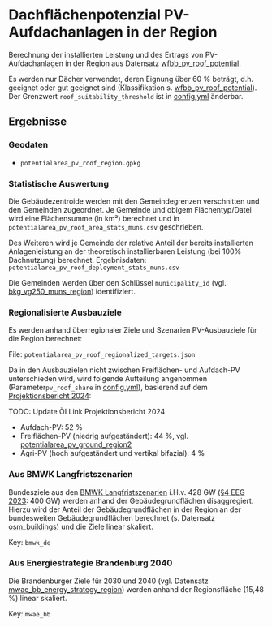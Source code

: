# Dachflächenpotenzial PV-Aufdachanlagen in der Region

Berechnung der installierten Leistung und des Ertrags von PV-Aufdachanlagen in
der Region aus Datensatz
[wfbb_pv_roof_potential](../../preprocessed/wfbb_pv_roof_potential/dataset.md).

Es werden nur Dächer verwendet, deren Eignung über 60 % beträgt, d.h. geeignet
oder gut geeignet sind (Klassifikation s.
[wfbb_pv_roof_potential](../../preprocessed/wfbb_pv_roof_potential/dataset.md)).
Der Grenzwert `roof_suitability_threshold` ist in [config.yml](config.yml)
änderbar.

## Ergebnisse

### Geodaten

- `potentialarea_pv_roof_region.gpkg`

### Statistische Auswertung

Die Gebäudezentroide werden mit den Gemeindegrenzen verschnitten und den
Gemeinden zugeordnet. Je Gemeinde und obigem Flächentyp/Datei wird eine
Flächensumme (in km²) berechnet und in
`potentialarea_pv_roof_area_stats_muns.csv` geschrieben.

Des Weiteren wird je Gemeinde der relative Anteil der bereits installierten
Anlagenleistung an der theoretisch installierbaren Leistung (bei
100% Dachnutzung) berechnet.
Ergebnisdaten: `potentialarea_pv_roof_deployment_stats_muns.csv`

Die Gemeinden werden über den Schlüssel `municipality_id` (vgl.
[bkg_vg250_muns_region](../../datasets/bkg_vg250_muns_region/dataset.md))
identifiziert.

### Regionalisierte Ausbauziele

Es werden anhand überregionaler Ziele und Szenarien PV-Ausbauziele für die
Region berechnet:

File: `potentialarea_pv_roof_regionalized_targets.json`

Da in den Ausbauzielen nicht zwischen Freiflächen- und Aufdach-PV unterschieden
wird, wird folgende Aufteilung angenommen (Parameter`pv_roof_share` in
[config.yml](config.yml)), basierend auf dem
[Projektionsbericht 2024](https://todo):

TODO: Update ÖI Link Projektionsbericht 2024

- Aufdach-PV: 52 %
- Freiflächen-PV (niedrig aufgeständert): 44 %, vgl.
  [potentialarea_pv_ground_region2](../../datasets/potentialarea_pv_ground_region2/dataset.md)
- Agri-PV (hoch aufgeständert und vertikal bifazial): 4 %

### Aus BMWK Langfristszenarien

Bundesziele aus den
[BMWK Langfristszenarien](../../preprocessed/bmwk_long_term_scenarios/dataset.md)
i.H.v. 428 GW
([§4 EEG 2023](https://www.gesetze-im-internet.de/eeg_2014/__4.html): 400 GW)
werden anhand der Gebäudegrundflächen disaggregiert. Hierzu wird der Anteil der
Gebäudegrundflächen in der Region an der bundesweiten Gebäudegrundflächen
berechnet (s. Datensatz [osm_buildings](../osm_buildings/dataset.md)) und die
Ziele linear skaliert.

Key: `bmwk_de`

### Aus Energiestrategie Brandenburg 2040

Die Brandenburger Ziele für 2030 und 2040 (vgl. Datensatz
[mwae_bb_energy_strategy_region](../../datasets/mwae_bb_energy_strategy_region/dataset.md))
werden anhand der Regionsfläche (15,48 %) linear skaliert.

Key: `mwae_bb`
